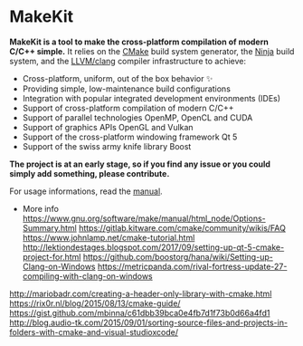 # MakeKit

**MakeKit is a tool to make the cross-platform compilation of modern C/C++ simple.** It relies on the [CMake](https://cmake.org) build system generator, the [Ninja](https://ninja-build.org) build system, and the [LLVM/clang](http://llvm.org) compiler infrastructure to achieve:

- Cross-platform, uniform, out of the box behavior :sparkles:
- Providing simple, low-maintenance build configurations
- Integration with popular integrated development environments (IDEs)
- Support of cross-platform compilation of modern C/C++
- Support of parallel technologies OpenMP, OpenCL and CUDA
- Support of graphics APIs OpenGL and Vulkan
- Support of the cross-platform windowing framework Qt 5
- Support of the swiss army knife library Boost

**The project is at an early stage, so if you find any issue or you could simply add something, please contribute.**

For usage informations, read the [manual](https://github.com/plasmacel/makekit/blob/master/MANUAL.md).

- More info
https://www.gnu.org/software/make/manual/html_node/Options-Summary.html
https://gitlab.kitware.com/cmake/community/wikis/FAQ
https://www.johnlamp.net/cmake-tutorial.html
http://lektiondestages.blogspot.com/2017/09/setting-up-qt-5-cmake-project-for.html
https://github.com/boostorg/hana/wiki/Setting-up-Clang-on-Windows
https://metricpanda.com/rival-fortress-update-27-compiling-with-clang-on-windows

http://mariobadr.com/creating-a-header-only-library-with-cmake.html
https://rix0r.nl/blog/2015/08/13/cmake-guide/
https://gist.github.com/mbinna/c61dbb39bca0e4fb7d1f73b0d66a4fd1
http://blog.audio-tk.com/2015/09/01/sorting-source-files-and-projects-in-folders-with-cmake-and-visual-studioxcode/

